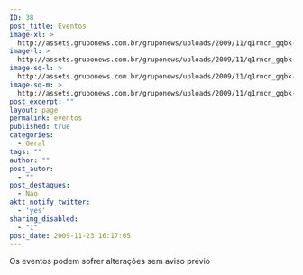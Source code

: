 ```yaml
---
ID: 38
post_title: Eventos
image-xl: >
  http://assets.gruponews.com.br/gruponews/uploads/2009/11/q1rncn_gqbk-cody-aulidge-1920x1080.jpg
image-l: >
  http://assets.gruponews.com.br/gruponews/uploads/2009/11/q1rncn_gqbk-cody-aulidge-1280x720.jpg
image-sq-l: >
  http://assets.gruponews.com.br/gruponews/uploads/2009/11/q1rncn_gqbk-cody-aulidge-1280x1280.jpg
image-sq-m: >
  http://assets.gruponews.com.br/gruponews/uploads/2009/11/q1rncn_gqbk-cody-aulidge-720x720.jpg
post_excerpt: ""
layout: page
permalink: eventos
published: true
categories:
  - Geral
tags: ""
author: ""
post_autor:
  - ""
post_destaques:
  - Nao
aktt_notify_twitter:
  - 'yes'
sharing_disabled:
  - "1"
post_date: 2009-11-23 16:17:05
---
```

Os eventos podem sofrer alterações sem aviso prévio